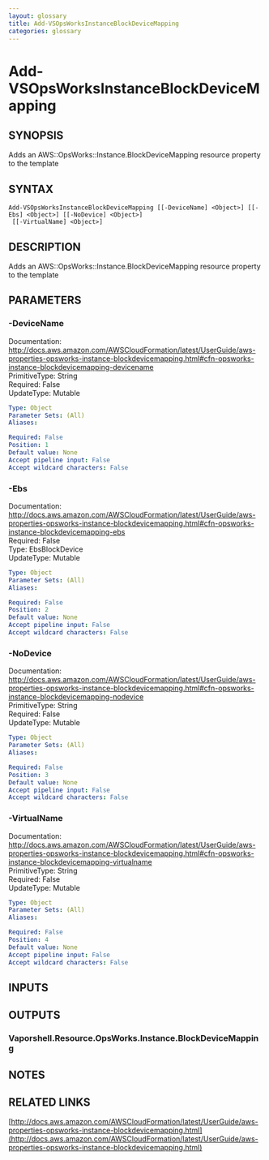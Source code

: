 ```yaml
---
layout: glossary
title: Add-VSOpsWorksInstanceBlockDeviceMapping
categories: glossary
---
```


# Add-VSOpsWorksInstanceBlockDeviceMapping

## SYNOPSIS
Adds an AWS::OpsWorks::Instance.BlockDeviceMapping resource property to the template

## SYNTAX

```
Add-VSOpsWorksInstanceBlockDeviceMapping [[-DeviceName] <Object>] [[-Ebs] <Object>] [[-NoDevice] <Object>]
 [[-VirtualName] <Object>]
```

## DESCRIPTION
Adds an AWS::OpsWorks::Instance.BlockDeviceMapping resource property to the template

## PARAMETERS

### -DeviceName
Documentation: http://docs.aws.amazon.com/AWSCloudFormation/latest/UserGuide/aws-properties-opsworks-instance-blockdevicemapping.html#cfn-opsworks-instance-blockdevicemapping-devicename    
PrimitiveType: String    
Required: False    
UpdateType: Mutable

```yaml
Type: Object
Parameter Sets: (All)
Aliases: 

Required: False
Position: 1
Default value: None
Accept pipeline input: False
Accept wildcard characters: False
```

### -Ebs
Documentation: http://docs.aws.amazon.com/AWSCloudFormation/latest/UserGuide/aws-properties-opsworks-instance-blockdevicemapping.html#cfn-opsworks-instance-blockdevicemapping-ebs    
Required: False    
Type: EbsBlockDevice    
UpdateType: Mutable

```yaml
Type: Object
Parameter Sets: (All)
Aliases: 

Required: False
Position: 2
Default value: None
Accept pipeline input: False
Accept wildcard characters: False
```

### -NoDevice
Documentation: http://docs.aws.amazon.com/AWSCloudFormation/latest/UserGuide/aws-properties-opsworks-instance-blockdevicemapping.html#cfn-opsworks-instance-blockdevicemapping-nodevice    
PrimitiveType: String    
Required: False    
UpdateType: Mutable

```yaml
Type: Object
Parameter Sets: (All)
Aliases: 

Required: False
Position: 3
Default value: None
Accept pipeline input: False
Accept wildcard characters: False
```

### -VirtualName
Documentation: http://docs.aws.amazon.com/AWSCloudFormation/latest/UserGuide/aws-properties-opsworks-instance-blockdevicemapping.html#cfn-opsworks-instance-blockdevicemapping-virtualname    
PrimitiveType: String    
Required: False    
UpdateType: Mutable

```yaml
Type: Object
Parameter Sets: (All)
Aliases: 

Required: False
Position: 4
Default value: None
Accept pipeline input: False
Accept wildcard characters: False
```

## INPUTS

## OUTPUTS

### Vaporshell.Resource.OpsWorks.Instance.BlockDeviceMapping

## NOTES

## RELATED LINKS

[http://docs.aws.amazon.com/AWSCloudFormation/latest/UserGuide/aws-properties-opsworks-instance-blockdevicemapping.html](http://docs.aws.amazon.com/AWSCloudFormation/latest/UserGuide/aws-properties-opsworks-instance-blockdevicemapping.html)

